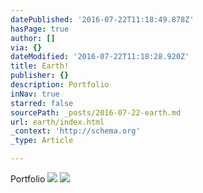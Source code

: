 ```yaml
---
datePublished: '2016-07-22T11:18:49.878Z'
hasPage: true
author: []
via: {}
dateModified: '2016-07-22T11:18:28.920Z'
title: Earth!
publisher: {}
description: Portfolio
inNav: true
starred: false
sourcePath: _posts/2016-07-22-earth.md
url: earth/index.html
_context: 'http://schema.org'
_type: Article

---
```

Portfolio
![](https://the-grid-user-content.s3-us-west-2.amazonaws.com/6508bd04-56b5-4f5d-8d8e-cb697aefa86a.jpg)
![](https://the-grid-user-content.s3-us-west-2.amazonaws.com/24023491-b2bb-4662-8fde-5b115156975b.jpg)